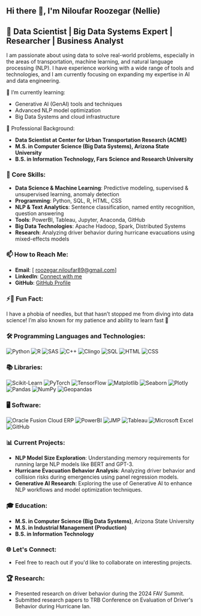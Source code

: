 ## Hi there 👋, I'm Niloufar Roozegar (Nellie)
## 🚀 Data Scientist | Big Data Systems Expert | Researcher | Business Analyst
I am passionate about using data to solve real-world problems, especially in the areas of transportation, machine learning, and natural language processing (NLP). I have experience working with a wide range of tools and technologies, and I am currently focusing on expanding my expertise in AI and data engineering.


🌱 I’m currently learning: 
- Generative AI (GenAI) tools and techniques
- Advanced NLP model optimization
- Big Data Systems and cloud infrastructure

💼 Professional Background:
- **Data Scientist at Center for Urban Transportation Research (ACME)**
- **M.S. in Computer Science (Big Data Systems), Arizona State University**
- **B.S. in Information Technology, Fars Science and Research University**

### 🔧 Core Skills:
- **Data Science & Machine Learning**: Predictive modeling, supervised & unsupervised learning, anomaly detection
- **Programming**: Python, SQL, R, HTML, CSS
- **NLP & Text Analytics**: Sentence classification, named entity recognition, question answering
- **Tools**: PowerBI, Tableau, Jupyter, Anaconda, GitHub
- **Big Data Technologies**: Apache Hadoop, Spark, Distributed Systems
- **Research**: Analyzing driver behavior during hurricane evacuations using mixed-effects models

### 📫 How to Reach Me:
- **Email**: [ roozegar.niloufar89@gmail.com]
- **LinkedIn**: [Connect with me](https://www.linkedin.com/in/niloufar-roozegar/)
- **GitHub**: [GitHub Profile](https://github.com/Niloufar89)

### ⚡🌟 Fun Fact:
I have a phobia of needles, but that hasn’t stopped me from diving into data science! I’m also known for my patience and ability to learn fast 🧠

### 🛠️ Programming Languages and Technologies:
![Python](https://img.shields.io/badge/-Python-333333?style=flat&logo=python)
![R](https://img.shields.io/badge/-R-333333?style=flat&logo=r)
![SAS](https://img.shields.io/badge/-SAS-333333?style=flat&logo=sas)
![C++](https://img.shields.io/badge/-C++-333333?style=flat&logo=cplusplus)
![Clingo](https://img.shields.io/badge/-Clingo-333333?style=flat&logo=prolog)
![SQL](https://img.shields.io/badge/-SQL-333333?style=flat&logo=postgresql)
![HTML](https://img.shields.io/badge/-HTML-333333?style=flat&logo=html5)
![CSS](https://img.shields.io/badge/-CSS-333333?style=flat&logo=css3)

### 📚 Libraries:
![Scikit-Learn](https://img.shields.io/badge/-Scikit--Learn-333333?style=flat&logo=scikitlearn)
![PyTorch](https://img.shields.io/badge/-PyTorch-333333?style=flat&logo=pytorch)
![TensorFlow](https://img.shields.io/badge/-TensorFlow-333333?style=flat&logo=tensorflow)
![Matplotlib](https://img.shields.io/badge/-Matplotlib-333333?style=flat&logo=matplotlib)
![Seaborn](https://img.shields.io/badge/-Seaborn-333333?style=flat&logo=seaborn)
![Plotly](https://img.shields.io/badge/-Plotly-333333?style=flat&logo=plotly)
![Pandas](https://img.shields.io/badge/-Pandas-333333?style=flat&logo=pandas)
![NumPy](https://img.shields.io/badge/-NumPy-333333?style=flat&logo=numpy)
![Geopandas](https://img.shields.io/badge/-Geopandas-333333?style=flat&logo=geopandas)

### 🖥️ Software:
![Oracle Fusion Cloud ERP](https://img.shields.io/badge/-Oracle_Fusion_Cloud_ERP-333333?style=flat&logo=oracle)
![PowerBI](https://img.shields.io/badge/-PowerBI-333333?style=flat&logo=powerbi)
![JMP](https://img.shields.io/badge/-JMP-333333?style=flat&logo=jmp)
![Tableau](https://img.shields.io/badge/-Tableau-333333?style=flat&logo=tableau)
![Microsoft Excel](https://img.shields.io/badge/-Microsoft_Excel-333333?style=flat&logo=microsoftexcel)
![GitHub](https://img.shields.io/badge/-GitHub-333333?style=flat&logo=github)

### 📊 Current Projects:
- **NLP Model Size Exploration**: Understanding memory requirements for running large NLP models like BERT and GPT-3.
- **Hurricane Evacuation Behavior Analysis**: Analyzing driver behavior and collision risks during emergencies using panel regression models.
- **Generative AI Research**: Exploring the use of Generative AI to enhance NLP workflows and model optimization techniques.

### 🎓 Education:
- **M.S. in Computer Science (Big Data Systems)**, Arizona State University
- **M.S. in Industrial Management (Production)**
- **B.S. in Information Technology**

### 🌐 Let's Connect:
- Feel free to reach out if you'd like to collaborate on interesting projects.

### 🏆 Research:
- Presented research on driver behavior during the 2024 FAV Summit.
- Submitted research papers to TRB Conference on Evaluation of Driver's Behavior during Hurricane Ian.

